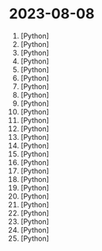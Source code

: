# 2023-08-08

1. [](https://github.comundefined "🌟 The Multi-Agent Framework: Given one line Requirement, return PRD, Design, Tasks, Repo") [Python]
2. [](https://github.comundefined "The official repo of Qwen-7B (通义千问-7B) chat & pretrained large language model proposed by Alibaba Cloud.") [Python]
3. [](https://github.comundefined "A collective list of free APIs") [Python]
4. [](https://github.comundefined "Multi agent system for AI-driven software development. Convert natural language requirements into working software. Supports any development language and extends the existing base code.") [Python]
5. [](https://github.comundefined "🏡 Open source home automation that puts local control and privacy first.") [Python]
6. [](https://github.comundefined "You like pytorch? You like micrograd? You love tinygrad! ❤️") [Python]
7. [](https://github.comundefined "Replace OpenAI GPT with another LLM in your app by changing a single line of code. Xinference gives you the freedom to use any LLM you need. With Xinference, you're empowered to run inference with any open-source language models, speech recognition models, and multimodal models, whether in the cloud, on-premises, or even on your laptop.") [Python]
8. [](https://github.comundefined "one-click deepfake (face swap)") [Python]
9. [](https://github.comundefined "A list of useful payloads and bypass for Web Application Security and Pentest/CTF") [Python]
10. [](https://github.comundefined "WebUI extension for ControlNet") [Python]
11. [](https://github.comundefined "Chat language model that can interpret and execute functions/plugins") [Python]
12. [](https://github.comundefined "An open platform for training, serving, and evaluating large language model for tool learning.") [Python]
13. [](https://github.comundefined "A curated list of bugbounty writeups (Bug type wise) , inspired from https://github.com/ngalongc/bug-bounty-reference") [Python]
14. [](https://github.comundefined "ALL IN ONE Hacking Tool For Hackers") [Python]
15. [](https://github.comundefined "RCE exploit for CVE-2023-3519") [Python]
16. [](https://github.comundefined "YiVal is a dynamic AI experimentation framework, offering a blend of manual and automated tools for data input, parameter variations, and evaluation. With the upcoming YiVal Agent, it promises to autonomously streamline the AI development process, catering to both hands-on developers and automation enthusiasts.") [Python]
17. [](https://github.comundefined "A generative AI extension for JupyterLab") [Python]
18. [](https://github.comundefined "DaProfiler is an OSINT tool allowing you to collect certain information about yourself in order to rectify by rgpd requests the traces you may have left on the net. DaProfiler is indeed able to recover: Addresses, Social media accounts, e-mail addresses, mobile / landline number, jobs. On a specified subject in a limited time. DaProfiler is desi…") [Python]
19. [](https://github.comundefined "A multi-function Discord bot") [Python]
20. [](https://github.comundefined "Free, open source crypto trading bot") [Python]
21. [](https://github.comundefined "Create 🦜️🔗 LangChain apps by just using prompts with the power of Llama 2 🌟 Star to support our work! | 只需使用句子即可创建 LangChain 应用程序。 给个star支持我们的工作吧！") [Python]
22. [](https://github.comundefined "👋 Hey there new grad🎉! We've put together a collection of full-time job openings for SWE, Quant, PM and tech roles in 2024! 🚀") [Python]
23. [](https://github.comundefined "scikit-learn: machine learning in Python") [Python]
24. [](https://github.comundefined "A community-supported supercharged version of paperless: scan, index and archive all your physical documents") [Python]
25. [](https://github.comundefined "Lutris desktop client in Python / PyGObject") [Python]
